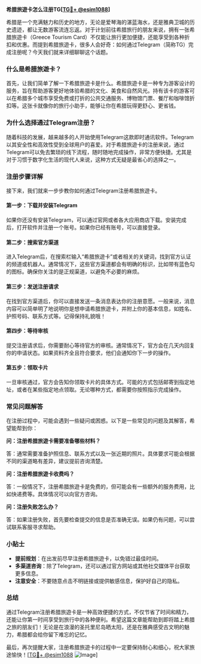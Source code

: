 **希腊旅遊卡怎么注册TG[[TG💪+ @esim1088](https://t.me/s/esim1088)]**

希腊是一个充满魅力和历史的地方，无论是爱琴海的湛蓝海水，还是雅典卫城的历史遗迹，都让无数游客流连忘返。对于计划前往希腊旅行的朋友来说，拥有一张希腊旅遊卡（Greece Tourism Card）不仅能让旅行更加便捷，还能享受到各种折扣和优惠。而提到希腊旅遊卡，很多人会好奇：如何通过Telegram（简称TG）完成注册呢？今天我们就来详细聊聊这个话题。

### 什么是希腊旅遊卡？

首先，让我们简单了解一下希腊旅遊卡是什么。希腊旅遊卡是一种专为游客设计的服务，旨在帮助游客更好地体验希腊的文化、美食和自然风光。持有该卡的游客可以在希腊多个城市享受免费或打折的公共交通服务、博物馆门票、餐厅和咖啡馆折扣等。这张卡就像你的旅行小助手，能够让你在希腊玩得更舒心、更省钱。

### 为什么选择通过Telegram注册？

随着科技的发展，越来越多的人开始使用Telegram这款即时通讯软件。Telegram以其安全性和高效性受到全球用户的喜爱。对于希腊旅遊卡的注册来说，通过Telegram可以免去繁琐的线下流程，随时随地完成操作，非常方便快捷。尤其是对于习惯于数字化生活的现代人来说，这种方式无疑是最省心的选择之一。

### 注册步骤详解

接下来，我们就来一步步教你如何通过Telegram注册希腊旅遊卡。

#### 第一步：下载并安装Telegram

如果你还没有安装Telegram，可以通过官网或者各大应用商店下载。安装完成后，打开软件并注册一个账号。如果你已经有账号，可以直接登录。

#### 第二步：搜索官方渠道

进入Telegram后，在搜索栏输入“希腊旅遊卡”或者相关的关键词，找到官方认证的频道或机器人。通常情况下，这些官方渠道都会有明确的标识，比如带有蓝色勾的图标。确保你关注的是正规渠道，以避免不必要的麻烦。

#### 第三步：发送注册请求

在找到官方渠道后，你可以直接发送一条消息表达你的注册意愿。一般来说，消息内容可以简单明了地说明你是想申请希腊旅遊卡，并附上你的基本信息，如姓名、护照号码、联系方式等。记得保持礼貌哦！

#### 第四步：等待审核

提交注册请求后，你需要耐心等待官方的审核。通常情况下，官方会在几天内回复你的申请状态。如果资料齐全且符合要求，他们会通知你下一步的操作。

#### 第五步：领取卡片

一旦审核通过，官方会告知你领取卡片的具体方式。可能的方式包括邮寄到指定地址，或者在某些指定地点领取。无论哪种方式，都需要你按照指示完成操作。

### 常见问题解答

在注册过程中，可能会遇到一些疑问或困惑。以下是一些常见的问题及其解答，希望能帮到你：

**问：注册希腊旅遊卡需要准备哪些材料？**

答：通常需要准备护照信息、联系方式以及一张近期的照片。具体要求可能会根据不同的渠道略有差异，建议提前咨询清楚。

**问：注册希腊旅遊卡收费吗？**

答：一般情况下，注册希腊旅遊卡是免费的，但可能会有一些额外的服务费用，比如快递费等。具体情况可以向官方咨询。

**问：注册失败怎么办？**

答：如果注册失败，首先要检查提交的信息是否准确无误。如果仍有问题，可以尝试联系客服寻求帮助。

### 小贴士

- **提前规划**：在出发前尽早注册希腊旅遊卡，以免错过最佳时间。
- **多渠道咨询**：除了Telegram，还可以通过官方网站或其他社交媒体平台获取更多信息。
- **注意安全**：不要随意点击不明链接或提供敏感信息，保护好自己的隐私。

### 总结

通过Telegram注册希腊旅遊卡是一种高效便捷的方式，不仅节省了时间和精力，还能让你第一时间享受到旅行中的各种便利。希望这篇文章能帮助到即将踏上希腊之旅的朋友们！无论是在浪漫的圣托里尼岛晒太阳，还是在雅典感受古文明的魅力，希腊都会给你留下难忘的记忆。

最后，再次提醒大家，注册希腊旅遊卡的过程中一定要保持耐心和细心，祝大家旅途愉快！[[TG💪+ @esim1088](https://t.me/s/esim1088) ![Image](https://i.postimg.cc/4NQfJmqS/Snipaste-2025-05-13-00-14-12.png)]